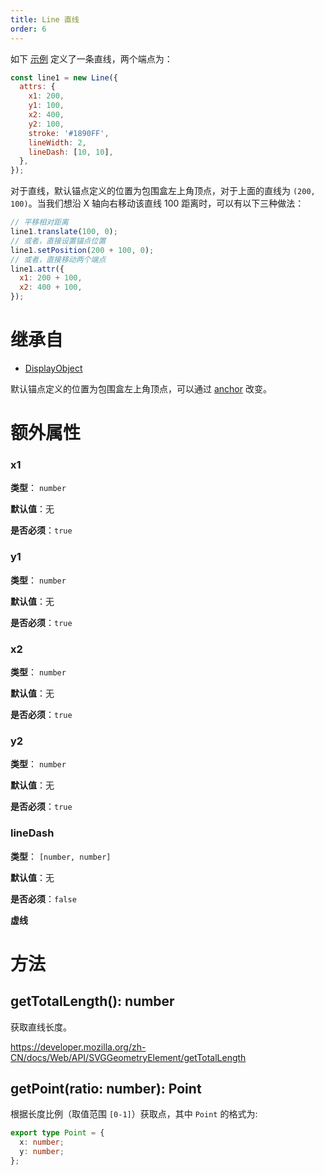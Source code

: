 ```yaml
---
title: Line 直线
order: 6
---
```


如下 [示例](/zh/examples/shape#line) 定义了一条直线，两个端点为：

```javascript
const line1 = new Line({
  attrs: {
    x1: 200,
    y1: 100,
    x2: 400,
    y2: 100,
    stroke: '#1890FF',
    lineWidth: 2,
    lineDash: [10, 10],
  },
});
```

对于直线，默认锚点定义的位置为包围盒左上角顶点，对于上面的直线为 `(200, 100)`。当我们想沿 X 轴向右移动该直线 100 距离时，可以有以下三种做法：

```javascript
// 平移相对距离
line1.translate(100, 0);
// 或者，直接设置锚点位置
line1.setPosition(200 + 100, 0);
// 或者，直接移动两个端点
line1.attr({
  x1: 200 + 100,
  x2: 400 + 100,
});
```

# 继承自

- [DisplayObject](/zh/docs/api/basic/display-object)

默认锚点定义的位置为包围盒左上角顶点，可以通过 [anchor](/zh/docs/api/display-object#anchor) 改变。

# 额外属性

### x1

**类型**： `number`

**默认值**：无

**是否必须**：`true`

### y1

**类型**： `number`

**默认值**：无

**是否必须**：`true`

### x2

**类型**： `number`

**默认值**：无

**是否必须**：`true`

### y2

**类型**： `number`

**默认值**：无

**是否必须**：`true`

### lineDash

**类型**： `[number, number]`

**默认值**：无

**是否必须**：`false`

**虚线**

# 方法

## getTotalLength(): number

获取直线长度。

https://developer.mozilla.org/zh-CN/docs/Web/API/SVGGeometryElement/getTotalLength

## getPoint(ratio: number): Point

根据长度比例（取值范围 `[0-1]`）获取点，其中 `Point` 的格式为:

```ts
export type Point = {
  x: number;
  y: number;
};
```

